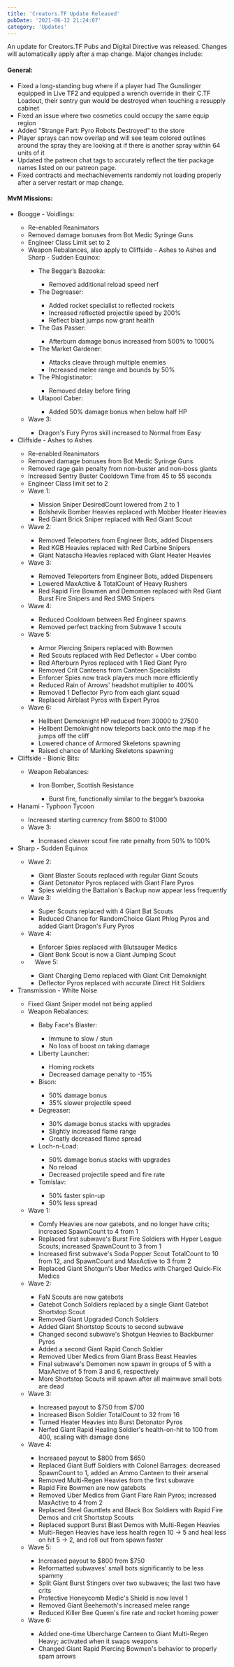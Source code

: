 ```yaml
---
title: 'Creators.TF Update Released'
pubDate: '2021-06-12 21:24:07'
category: 'Updates'
---
```


<p>An update for Creators.TF Pubs and Digital Directive was released. Changes will automatically apply after a map change. Major changes include:</p>
<h4>General:</h4>
<ul>
<li>Fixed a long-standing bug where if a player had The Gunslinger equipped in Live TF2 and equipped a wrench override in their C.TF Loadout, their sentry gun would be destroyed when touching a resupply cabinet</li>
<li>Fixed an issue where two cosmetics could occupy the same equip region</li>
<li>Added "Strange Part: Pyro Robots Destroyed" to the store</li>
<li>Player sprays can now overlap and will see team colored outlines around the spray they are looking at if there is another spray within 64 units of it</li>
<li>Updated the patreon chat tags to accurately reflect the tier package names listed on our patreon page.</li>
<li>Fixed contracts and mechachievements randomly not loading properly after a server restart or map change.</li>
</ul>
<h4>MvM Missions:</h4>
<ul>
<li>Boogge - Voidlings:</li>
<ul>
<li>Re-enabled Reanimators</li>
<li>Removed damage bonuses from Bot Medic Syringe Guns</li>
<li>Engineer Class Limit set to 2</li>
<li>Weapon Rebalances, also apply to Cliffside - Ashes to Ashes and Sharp - Sudden Equinox:</li>
<ul>
<li>The Beggar&rsquo;s Bazooka:</li>
<ul>
<li>Removed additional reload speed nerf</li>
</ul>
<li>The Degreaser:</li>
<ul>
<li>Added rocket specialist to reflected rockets</li>
<li>Increased reflected projectile speed by 200%</li>
<li>Reflect blast jumps now grant health</li>
</ul>
<li>The Gas Passer:</li>
<ul>
<li>Afterburn damage bonus increased from 500% to 1000%</li>
</ul>
<li>The Market Gardener:</li>
<ul>
<li>Attacks cleave through multiple enemies</li>
<li>Increased melee range and bounds by 50%</li>
</ul>
<li>The Phlogistinator:</li>
<ul>
<li>Removed delay before firing</li>
</ul>
<li>Ullapool Caber:</li>
<ul>
<li>Added 50% damage bonus when below half HP</li>
</ul>
</ul>
<li>Wave 3:</li>
<ul>
<li>Dragon's Fury Pyros skill increased to Normal from Easy</li>
</ul>
</ul>
<li>Cliffside - Ashes to Ashes</li>
<ul>
<li>Re-enabled Reanimators</li>
<li>Removed damage bonuses from Bot Medic Syringe Guns</li>
<li>Removed rage gain penalty from non-buster and non-boss giants</li>
<li>Increased Sentry Buster Cooldown Time from 45 to 55 seconds</li>
<li>Engineer Class limit set to 2</li>
<li>Wave 1:</li>
<ul>
<li>Mission Sniper DesiredCount lowered from 2 to 1</li>
<li>Bolshevik Bomber Heavies replaced with Mobber Heater Heavies</li>
<li>Red Giant Brick Sniper replaced with Red Giant Scout</li>
</ul>
<li>Wave 2:</li>
<ul>
<li>Removed Teleporters from Engineer Bots, added Dispensers</li>
<li>Red KGB Heavies replaced with Red Carbine Snipers</li>
<li>Giant Natascha Heavies replaced with Giant Heater Heavies</li>
</ul>
<li>Wave 3:</li>
<ul>
<li>Removed Teleporters from Engineer Bots, added Dispensers</li>
<li>Lowered MaxActive &amp; TotalCount of Heavy Rushers</li>
<li>Red Rapid Fire Bowmen and Demomen replaced with Red Giant Burst Fire Snipers and Red SMG Snipers</li>
</ul>
<li>Wave 4:</li>
<ul>
<li>Reduced Cooldown between Red Engineer spawns</li>
<li>Removed perfect tracking from Subwave 1 scouts</li>
</ul>
<li>Wave 5:</li>
<ul>
<li>Armor Piercing Snipers replaced with Bowmen</li>
<li>Red Scouts replaced with Red Deflector + Uber combo</li>
<li>Red Afterburn Pyros replaced with 1 Red Giant Pyro</li>
<li>Removed Crit Canteens from Canteen Specialists</li>
<li>Enforcer Spies now track players much more efficiently</li>
<li>Reduced Rain of Arrows' headshot multiplier to 400%</li>
<li>Removed 1 Deflector Pyro from each giant squad</li>
<li>Replaced Airblast Pyros with Expert Pyros</li>
</ul>
<li>Wave 6:</li>
<ul>
<li>Hellbent Demoknight HP reduced from 30000 to 27500</li>
<li>Hellbent Demoknight now teleports back onto the map if he jumps off the cliff</li>
<li>Lowered chance of Armored Skeletons spawning</li>
<li>Raised chance of Marking Skeletons spawning</li>
</ul>
</ul>
<li>Cliffside - Bionic Bits:</li>
<ul>
<li>Weapon Rebalances:</li>
<ul>
<li>Iron Bomber, Scottish Resistance</li>
<ul>
<li>Burst fire, functionally similar to the beggar&rsquo;s bazooka</li>
</ul>
</ul>
</ul>
<li>Hanami - Typhoon Tycoon</li>
<ul>
<li>Increased starting currency from &#36;800 to &#36;1000</li>
<li>Wave 3:</li>
<ul>
<li>Increased cleaver scout fire rate penalty from 50% to 100%</li>
</ul>
</ul>
<li>Sharp - Sudden Equinox</li>
<ul>
<li>Wave 2:</li>
<ul>
<li>Giant Blaster Scouts replaced with regular Giant Scouts</li>
<li>Giant Detonator Pyros replaced with Giant Flare Pyros</li>
<li>Spies wielding the Battalion's Backup now appear less frequently</li>
</ul>
<li>Wave 3:</li>
<ul>
<li>Super Scouts replaced with 4 Giant Bat Scouts</li>
<li>Reduced Chance for RandomChoice Giant Phlog Pyros and added Giant Dragon's Fury Pyros</li>
</ul>
<li>Wave 4:</li>
<ul>
<li>Enforcer Spies replaced with Blutsauger Medics</li>
<li>Giant Bonk Scout is now a Giant Jumping Scout</li>
</ul>
<li>&nbsp;&nbsp;&nbsp;&nbsp;Wave 5:</li>
<ul>
<li>Giant Charging Demo replaced with Giant Crit Demoknight</li>
<li>Deflector Pyros replaced with accurate Direct Hit Soldiers</li>
</ul>
</ul>
<li>Transmission - White Noise</li>
<ul>
<li>Fixed Giant Sniper model not being applied</li>
<li>Weapon Rebalances:</li>
<ul>
<li>Baby Face's Blaster:</li>
<ul>
<li>Immune to slow / stun</li>
<li>No loss of boost on taking damage</li>
</ul>
<li>Liberty Launcher:&nbsp;</li>
<ul>
<li>Homing rockets</li>
<li>Decreased damage penalty to -15%</li>
</ul>
<li>Bison:&nbsp;</li>
<ul>
<li>50% damage bonus</li>
<li>35% slower projectile speed</li>
</ul>
<li>Degreaser:&nbsp;</li>
<ul>
<li>30% damage bonus stacks with upgrades</li>
<li>Slightly increased flame range</li>
<li>Greatly decreased flame spread</li>
</ul>
<li>Loch-n-Load:&nbsp;</li>
<ul>
<li>50% damage bonus stacks with upgrades</li>
<li>No reload</li>
<li>Decreased projectile speed and fire rate</li>
</ul>
<li>Tomislav:&nbsp;</li>
<ul>
<li>50% faster spin-up</li>
<li>50% less spread</li>
</ul>
</ul>
<li>Wave 1:</li>
<ul>
<li>Comfy Heavies are now gatebots, and no longer have crits; increased SpawnCount to 4 from 1</li>
<li>Replaced first subwave's Burst Fire Soldiers with Hyper League Scouts; increased SpawnCount to 3 from 1</li>
<li>Increased first subwave's Soda Popper Scout TotalCount to 10 from 12, and SpawnCount and MaxActive to 3 from 2</li>
<li>Replaced Giant Shotgun's Uber Medics with Charged Quick-Fix Medics</li>
</ul>
<li>Wave 2:</li>
<ul>
<li>FaN Scouts are now gatebots</li>
<li>Gatebot Conch Soldiers replaced by a single Giant Gatebot Shortstop Scout</li>
<li>Removed Giant Upgraded Conch Soldiers</li>
<li>Added Giant Shortstop Scouts to second subwave</li>
<li>Changed second subwave's Shotgun Heavies to Backburner Pyros</li>
<li>Added a second Giant Rapid Conch Soldier</li>
<li>Removed Uber Medics from Giant Brass Beast Heavies</li>
<li>Final subwave's Demomen now spawn in groups of 5 with a MaxActive of 5 from 3 and 6, respectively</li>
<li>More Shortstop Scouts will spawn after all mainwave small bots are dead</li>
</ul>
<li>Wave 3:</li>
<ul>
<li>Increased payout to &#36;750 from &#36;700</li>
<li>Increased Bison Soldier TotalCount to 32 from 16</li>
<li>Turned Heater Heavies into Burst Detonator Pyros</li>
<li>Nerfed Giant Rapid Healing Soldier's health-on-hit to 100 from 400, scaling with damage done</li>
</ul>
<li>Wave 4:</li>
<ul>
<li>Increased payout to &#36;800 from &#36;650</li>
<li>Replaced Giant Buff Soldiers with Colonel Barrages: decreased SpawnCount to 1, added an Ammo Canteen to their arsenal</li>
<li>Removed Multi-Regen Heavies from the first subwave</li>
<li>Rapid Fire Bowmen are now gatebots</li>
<li>Removed Uber Medics from Giant Flare Rain Pyros; increased MaxActive to 4 from 2</li>
<li>Replaced Steel Gauntlets and Black Box Soldiers with Rapid Fire Demos and crit Shortstop Scouts</li>
<li>Replaced support Burst Blast Demos with Multi-Regen Heavies</li>
<li>Multi-Regen Heavies have less health regen 10 -&gt; 5 and heal less on hit 5 -&gt; 2, and roll out from spawn faster</li>
</ul>
<li>Wave 5:</li>
<ul>
<li>Increased payout to &#36;800 from &#36;750</li>
<li>Reformatted subwaves' small bots significantly to be less spammy</li>
<li>Split Giant Burst Stingers over two subwaves; the last two have crits</li>
<li>Protective Honeycomb Medic's Shield is now level 1</li>
<li>Removed Giant Beehemoth's increased melee range</li>
<li>Reduced Killer Bee Queen's fire rate and rocket homing power</li>
</ul>
<li>Wave 6:</li>
<ul>
<li>Added one-time Ubercharge Canteen to Giant Multi-Regen Heavy; activated when it swaps weapons</li>
<li>Changed Giant Rapid Piercing Bowmen's behavior to properly spam arrows</li>
</ul>
</ul>
</ul>
